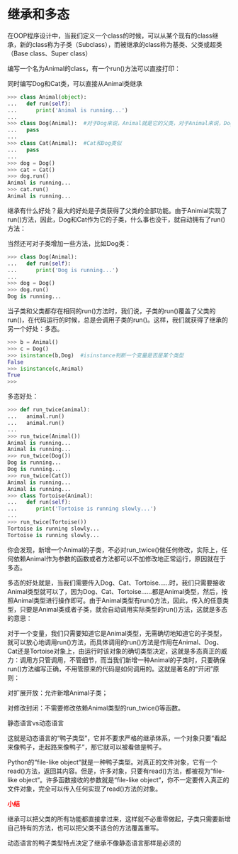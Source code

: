 # 继承和多态
在OOP程序设计中，当我们定义一个class的时候，可以从某个现有的class继承，新的class称为子类（Subclass），而被继承的class称为基类、父类或超类（Base class、Super class）

编写一个名为Animal的class，有一个run()方法可以直接打印：

同时编写Dog和Cat类，可以直接从Animal类继承
```py
>>> class Animal(object):
...   def run(self):
...      print('Animal is running...')
...
>>> class Dog(Animal):  #对于Dog来说，Animal就是它的父类，对于Animal来说，Dog就是它的子类
...   pass
...
>>> class Cat(Animal):  #Cat和Dog类似
...   pass
...
>>> dog = Dog()
>>> cat = Cat()
>>> dog.run()
Animal is running...
>>> cat.run()
Animal is running...

```

继承有什么好处？最大的好处是子类获得了父类的全部功能。由于Animial实现了run()方法，因此，Dog和Cat作为它的子类，什么事也没干，就自动拥有了run()方法：

当然还可对子类增加一些方法，比如Dog类：
```py
>>> class Dog(Animal):
...   def run(self):
...      print('Dog is running...')
...
>>> dog = Dog()
>>> dog.run()
Dog is running...
```
当子类和父类都存在相同的run()方法时，我们说，子类的run()覆盖了父类的run()，在代码运行的时候，总是会调用子类的run()。这样，我们就获得了继承的另一个好处：多态。

```py
>>> b = Animal()
>>> c = Dog()
>>> isinstance(b,Dog)  #isinstance判断一个变量是否是某个类型
False
>>> isinstance(c,Animal)
True
>>>

```
多态好处：

```py
>>> def run_twice(animal):
...   animal.run()
...   animal.run()
...
>>> run_twice(Animal())
Animal is running...
Animal is running...
>>> run_twice(Dog())
Dog is running...
Dog is running...
>>> run_twice(Cat())
Animal is running...
Animal is running...
>>> class Tortoise(Animal):
...   def run(self):
...      print('Tortoise is running slowly...')
...
>>> run_twice(Tortoise())
Tortoise is running slowly...
Tortoise is running slowly...

```
你会发现，新增一个Animal的子类，不必对run_twice()做任何修改，实际上，任何依赖Animal作为参数的函数或者方法都可以不加修改地正常运行，原因就在于多态。

多态的好处就是，当我们需要传入Dog、Cat、Tortoise……时，我们只需要接收Animal类型就可以了，因为Dog、Cat、Tortoise……都是Animal类型，然后，按照Animal类型进行操作即可。由于Animal类型有run()方法，因此，传入的任意类型，只要是Animal类或者子类，就会自动调用实际类型的run()方法，这就是多态的意思：

对于一个变量，我们只需要知道它是Animal类型，无需确切地知道它的子类型，就可以放心地调用run()方法，而具体调用的run()方法是作用在Animal、Dog、Cat还是Tortoise对象上，由运行时该对象的确切类型决定，这就是多态真正的威力：调用方只管调用，不管细节，而当我们新增一种Animal的子类时，只要确保run()方法编写正确，不用管原来的代码是如何调用的。这就是著名的“开闭”原则：

对扩展开放：允许新增Animal子类；

对修改封闭：不需要修改依赖Animal类型的run_twice()等函数。

静态语言vs动态语言

这就是动态语言的“鸭子类型”，它并不要求严格的继承体系，一个对象只要“看起来像鸭子，走起路来像鸭子”，那它就可以被看做是鸭子。

Python的“file-like object“就是一种鸭子类型。对真正的文件对象，它有一个read()方法，返回其内容。但是，许多对象，只要有read()方法，都被视为“file-like object“。许多函数接收的参数就是“file-like object“，你不一定要传入真正的文件对象，完全可以传入任何实现了read()方法的对象。

<font color=#ff000>**小结**</font>

继承可以把父类的所有功能都直接拿过来，这样就不必重零做起，子类只需要新增自己特有的方法，也可以把父类不适合的方法覆盖重写。

动态语言的鸭子类型特点决定了继承不像静态语言那样是必须的